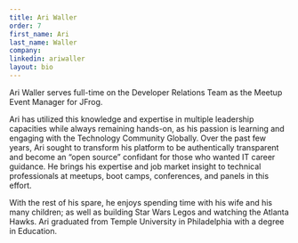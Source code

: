 ```yaml
---
title: Ari Waller
order: 7
first_name: Ari
last_name: Waller
company:
linkedin: ariwaller
layout: bio
---
```

Ari Waller serves full-time on the Developer Relations Team as the Meetup Event Manager for JFrog.

Ari has utilized this knowledge and expertise in multiple leadership capacities while always remaining hands-on, as his passion is learning and engaging with the Technology Community Globally. Over the past few years, Ari sought to transform his platform to be authentically transparent and become an “open source” confidant for those who wanted IT career guidance. He brings his expertise and job market insight to technical professionals at meetups, boot camps, conferences, and panels in this effort.

With the rest of his spare, he enjoys spending time with his wife and his many children; as well as building Star Wars Legos and watching the Atlanta Hawks. Ari graduated from Temple University in Philadelphia with a degree in Education.
